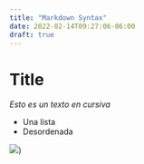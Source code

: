 ```yaml
---
title: "Markdown Syntax"
date: 2022-02-14T09:27:06-06:00
draft: true
---
```


# Title

*Esto es un texto en cursiva*

- Una lista
- Desordenada

![](https://i.ytimg.com/vi/L4pcuOcCo-0/maxresdefault.jpg))